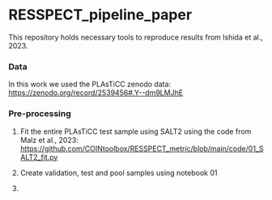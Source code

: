 # RESSPECT_pipeline_paper
This repository holds necessary tools to reproduce results from Ishida et al., 2023.


### Data

In this work we used the PLAsTiCC zenodo data: https://zenodo.org/record/2539456#.Y--dm9LMJhE

### Pre-processing

1) Fit the entire PLAsTiCC test sample using SALT2 using the code from Malz et al., 2023: https://github.com/COINtoolbox/RESSPECT_metric/blob/main/code/01_SALT2_fit.py

2) Create validation, test and pool samples using notebook 01

3) 
